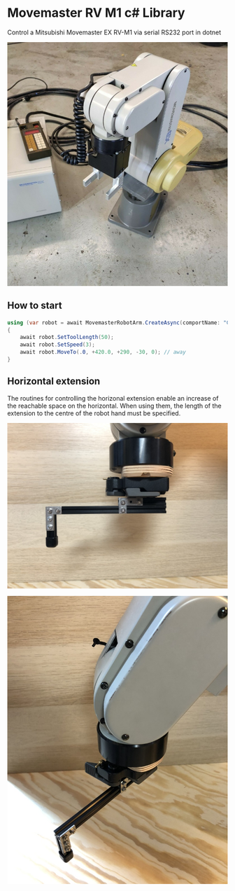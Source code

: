 # Movemaster RV M1 c# Library

Control a Mitsubishi Movemaster EX RV-M1 via serial RS232 port in dotnet 

![Mitsubishi Movemaster EX RV-M1](images/Movemaster.jpg)

## How to start

```csharp
using (var robot = await MovemasterRobotArm.CreateAsync(comportName: "COM15"))
{
    await robot.SetToolLength(50);
    await robot.SetSpeed(3);
    await robot.MoveTo(.0, +420.0, +290, -30, 0); // away
}
```

## Horizontal extension

The routines for controlling the horizonal extension enable an increase of the reachable space on the horizontal. When using them, the length of the extension to the centre of the robot hand must be specified.

![Horizontal extension Mitsubishi Movemaster EX RV-M1](images/HorizontalExtension1.jpg)

![Horizontal extension Mitsubishi Movemaster EX RV-M1](images/HorizontalExtension2.jpg)
